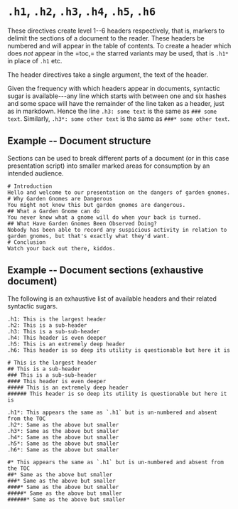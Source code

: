 # `.h1`, `.h2`, `.h3`, `.h4`, `.h5`, `.h6`

These directives create level 1--6 headers respectively, that is, markers to delimit the sections of a document to the reader.
These headers be numbered and will appear in the table of contents.
To create a header which does _not_ appear in the =toc,= the starred variants may be used, that is `.h1*` in place of `.h1` etc.

The header directives take a single argument, the text of the header.

Given the frequency with which headers appear in documents, syntactic sugar is available---any line which starts with between one and six hashes and some space will have the remainder of the line taken as a header, just as in markdown.
Hence the line `.h3: some text` is the same as `### some text`.
Similarly, `.h3*: some other text` is the same as `###* some other text`.

## Example -- Document structure

Sections can be used to break different parts of a document (or in this case presentation script) into smaller marked areas for consumption by an intended audience.

```emblem
# Introduction
Hello and welcome to our presentation on the dangers of garden gnomes.
# Why Garden Gnomes are Dangerous
You might not know this but garden gnomes are dangerous.
## What a Garden Gnome can do
You never know what a gnome will do when your back is turned.
## What Have Garden Gnomes Been Observed Doing?
Nobody has been able to record any suspicious activity in relation to garden gnomes, but that's exactly what they'd want.
# Conclusion
Watch your back out there, kiddos.
```

## Example -- Document sections (exhaustive document)

The following is an exhaustive list of available headers and their related syntactic sugars.

```emblem
.h1: This is the largest header
.h2: This is a sub-header
.h3: This is a sub-sub-header
.h4: This header is even deeper
.h5: This is an extremely deep header
.h6: This header is so deep its utility is questionable but here it is

# This is the largest header
## This is a sub-header
### This is a sub-sub-header
#### This header is even deeper
##### This is an extremely deep header
###### This header is so deep its utility is questionable but here it is

.h1*: This appears the same as `.h1` but is un-numbered and absent from the TOC
.h2*: Same as the above but smaller
.h3*: Same as the above but smaller
.h4*: Same as the above but smaller
.h5*: Same as the above but smaller
.h6*: Same as the above but smaller

#* This appears the same as `.h1` but is un-numbered and absent from the TOC
##* Same as the above but smaller
###* Same as the above but smaller
####* Same as the above but smaller
#####* Same as the above but smaller
######* Same as the above but smaller
```
